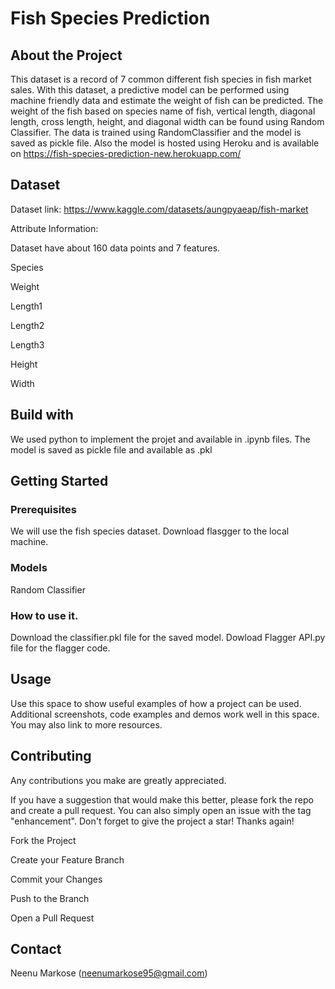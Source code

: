 # Fish Species Prediction

## About the Project

This dataset is a record of 7 common different fish species in fish market sales. With this dataset, a predictive model can be performed using machine friendly data and estimate the weight of fish can be predicted. The weight of the fish based on species name of fish, vertical length, diagonal length, cross length, height, and diagonal width can be found using Random Classifier.
The data is trained using RandomClassifier and the model is saved as pickle file. Also the model is hosted using Heroku and is available on https://fish-species-prediction-new.herokuapp.com/


## Dataset

Dataset link: https://www.kaggle.com/datasets/aungpyaeap/fish-market

Attribute Information:

Dataset have about 160 data points and 7 features.

Species

Weight

Length1

Length2

Length3

Height

Width


## Build with 

We used python to implement the projet and available in .ipynb files.
The model is saved as pickle file and available as .pkl

## Getting Started
### Prerequisites

We will use the fish species dataset.
Download flasgger to the local machine.

### Models
Random Classifier

### How to use it.
Download the classifier.pkl file for the saved model.
Dowload Flagger API.py file for the flagger code.



## Usage
Use this space to show useful examples of how a project can be used. Additional screenshots, code examples and demos work well in this space. You may also link to more resources.


## Contributing
Any contributions you make are greatly appreciated.

If you have a suggestion that would make this better, please fork the repo and create a pull request. You can also simply open an issue with the tag "enhancement". Don't forget to give the project a star! Thanks again!

Fork the Project

Create your Feature Branch

Commit your Changes

Push to the Branch

Open a Pull Request

## Contact
Neenu Markose (neenumarkose95@gmail.com)
